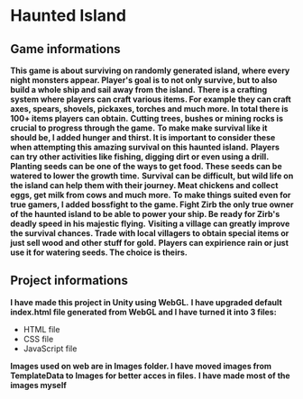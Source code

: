 # Haunted Island

## Game informations

**This game is about surviving on randomly generated island, where every night monsters appear. Player's goal is to not only survive, but to also build a whole ship and sail away from the island.**
**There is a crafting system where players can craft various items. For example they can craft axes, spears, shovels, pickaxes, torches and much more. In total there is 100+ items players can obtain.**
**Cutting trees, bushes or mining rocks is crucial to progress through the game.**
**To make make survival like it should be, I added hunger and thirst. It is important to consider these when attempting this amazing survival on this haunted island.**
**Players can try other activities like fishing, digging dirt or even using a drill.**
**Planting seeds can be one of the ways to get food. These seeds can be watered to lower the growth time.**
**Survival can be difficult, but wild life on the island can help them with their journey. Meat chickens and collect eggs, get milk from cows and much more.**
**To make things suited even for true gamers, I added bossfight to the game. Fight Zirb the only true owner of the haunted island to be able to power your ship. Be ready for Zirb's deadly speed in his majestic flying.**
**Visiting a village can greatly improve the survival chances. Trade with local villagers to obtain special items or just sell wood and other stuff for gold.**
**Players can expirience rain or just use it for watering seeds. The choice is theirs.**


## Project informations

**I have made this project in Unity using WebGL.**
**I have upgraded default index.html file generated from WebGL and I have turned it into 3 files:**
- HTML file
- CSS file
- JavaScript file

**Images used on web are in Images folder. I have moved images from TemplateData to Images for better acces in files.**
**I have made most of the images myself**
